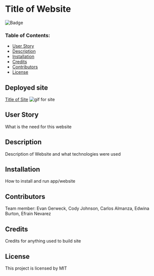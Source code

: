 # Title of Website
 
![Badge](https://img.shields.io/static/v1?label=License&message=MIT&color=9cf)
 
### Table of Contents:
* [User Story](##-User-Story)
* [Description](##-Description)
* [Installation](##-Installation)
* [Credits](##-Credits)
* [Contributors](##-Contributors)
* [License](##-License)
 
## Deployed site
[Title of Site](Site-Link)
![gif for site](gif-link)
 
## User Story
What is the need for this website
 
## Description
Description of Website and what technologies were used
 
## Installation
How to install and run app/website
 
## Contributors
Team member: Evan Gerweck, Cody Johnson, Carlos Almanza, Edwina Burton, Efrain Nevarez
 
## Credits
Credits for anything used to build site
 
## License
This project is licensed by MIT

